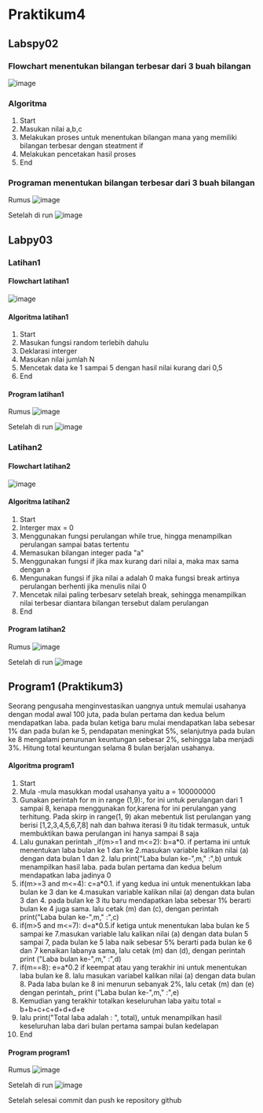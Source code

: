 # Praktikum4

## Labspy02
### Flowchart menentukan bilangan terbesar dari 3 buah bilangan
![image](https://github.com/ZahraNurhaliza/Praktikum4/blob/main/screenshot/Flowchart%20praktikum2.png)

### Algoritma
1. Start
2. Masukan nilai a,b,c
3. Melakukan proses untuk menentukan bilangan mana yang memiliki bilangan terbesar dengan steatment if
4. Melakukan pencetakan hasil proses
5. End

### Programan menentukan bilangan terbesar dari 3 buah bilangan
Rumus
![image](https://github.com/ZahraNurhaliza/Praktikum4/blob/main/screenshot/praktikum2.png)

Setelah di run
![image](https://github.com/ZahraNurhaliza/Praktikum4/blob/main/screenshot/praktikum2(1).png)

## Labpy03

### Latihan1
#### Flowchart latihan1
![image](https://github.com/ZahraNurhaliza/Praktikum4/blob/main/screenshot/Flowchart%20latihan1.png)

#### Algoritma latihan1
1. Start
2. Masukan fungsi random terlebih dahulu
3. Deklarasi interger
4. Masukan nilai jumlah N
5. Mencetak data ke 1 sampai 5 dengan hasil nilai kurang dari 0,5
6. End

#### Program latihan1
Rumus
![image](https://github.com/ZahraNurhaliza/Praktikum4/blob/main/screenshot/latihan1.py.png)

Setelah di run
![image](https://github.com/ZahraNurhaliza/Praktikum4/blob/main/screenshot/latihan1.py(1).png)

### Latihan2
#### Flowchart latihan2
![image](https://github.com/ZahraNurhaliza/Praktikum4/blob/main/screenshot/Flowchart%20latihan2.png)

#### Algoritma latihan2
1. Start
2. Interger max = 0
3. Menggunakan fungsi perulangan while true, hingga menampilkan perulangan sampai batas tertentu
4. Memasukan bilangan integer pada "a"
5. Menggunakan fungsi if jika max kurang dari nilai a, maka max sama dengan a
6. Mengunakan fungsi if jika nilai a adalah 0 maka fungsi break artinya perulangan berhenti jika menulis nilai 0
7. Mencetak nilai paling terbesarv setelah break, sehingga menampilkan nilai terbesar diantara bilangan tersebut dalam perulangan
8. End

#### Program latihan2
Rumus
![image](https://github.com/ZahraNurhaliza/Praktikum4/blob/main/screenshot/latihan2.py.png)

Setelah di run
![image](https://github.com/ZahraNurhaliza/Praktikum4/blob/main/screenshot/latihan2.py(1).png)

## Program1 (Praktikum3)
Seorang pengusaha menginvestasikan uangnya untuk memulai usahanya dengan
modal awal 100 juta, pada bulan pertama dan kedua belum mendapatkan laba. pada
bulan ketiga baru mulai mendapatkan laba sebesar 1% dan pada bulan ke 5,
pendapatan meningkat 5%, selanjutnya pada bulan ke 8 mengalami penurunan
keuntungan sebesar 2%, sehingga laba menjadi 3%. Hitung total keuntungan selama 8
bulan berjalan usahanya.

#### Algoritma program1
1. Start
2. Mula -mula masukkan modal usahanya yaitu a = 100000000
3. Gunakan perintah for m in range (1,9):, for ini untuk perulangan dari 1 sampai 8, kenapa menggunakan for,karena for ini perulangan yang terhitung. Pada skirp in range(1, 9) akan mebentuk list perulangan yang berisi [1,2,3,4,5,6,7,8] nah dan bahwa iterasi 9 itu tidak termasuk, untuk membuktikan bawa perulangan ini hanya sampai 8 saja
4. Lalu gunakan perintah _if(m>=1 and m<=2): b=a*0. if pertama ini untuk menentukan laba bulan ke 1 dan ke 2.masukan variable kalikan nilai (a) dengan data bulan 1 dan 2. lalu print("Laba bulan ke-",m," :",b) untuk menampilkan hasil laba. pada bulan pertama dan kedua belum mendapatkan laba jadinya 0
5. if(m>=3 and m<=4): c=a*0.1. if yang kedua ini untuk menentukkan laba bulan ke 3 dan ke 4.masukan variable kalikan nilai (a) dengan data bulan 3 dan 4. pada bulan ke 3 itu baru mendapatkan laba sebesar 1% berarti bulan ke 4 juga sama. lalu cetak (m) dan (c), dengan perintah print("Laba bulan ke-",m," :",c)
6. if(m>5 and m<=7): d=a*0.5.if ketiga untuk menentukan laba bulan ke 5 sampai ke 7.masukan variable lalu kalikan nilai (a) dengan data bulan 5 sampai 7, pada bulan ke 5 laba naik sebesar 5% berarti pada bulan ke 6 dan 7 kenaikan labanya sama, lalu cetak (m) dan (d), dengan perintah print ("Laba bulan ke-",m," :",d)
7. if(m==8): e=a*0.2 if keempat atau yang terakhir ini untuk menentukan laba bulan ke 8. lalu masukan variabel kalikan nilai (a) dengan data bulan 8. Pada laba bulan ke 8 ini menurun sebanyak 2%, lalu cetak (m) dan (e) dengan perintah_ print ("Laba bulan ke-",m," :",e)
8. Kemudian yang terakhir totalkan keseluruhan laba yaitu total = b+b+c+c+d+d+d+e
9. lalu print("Total laba adalah : ", total), untuk menampilkan hasil keseluruhan laba dari bulan pertama sampai bulan kedelapan
10. End

#### Program program1
Rumus
![image](https://github.com/ZahraNurhaliza/Praktikum4/blob/main/screenshot/program1.py.png)

Setelah di run
![image](https://github.com/ZahraNurhaliza/Praktikum4/blob/main/screenshot/program1.py(1).png)

Setelah selesai commit dan push ke repository github
